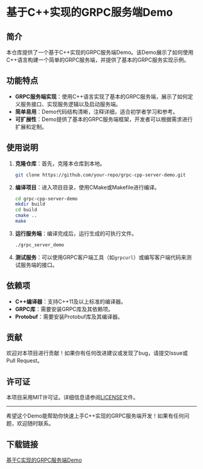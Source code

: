 # 基于C++实现的GRPC服务端Demo

## 简介

本仓库提供了一个基于C++实现的GRPC服务端Demo。该Demo展示了如何使用C++语言构建一个简单的GRPC服务端，并提供了基本的GRPC服务实现示例。

## 功能特点

- **GRPC服务端实现**：使用C++语言实现了基本的GRPC服务端，展示了如何定义服务接口、实现服务逻辑以及启动服务端。
- **简单易用**：Demo代码结构清晰，注释详细，适合初学者学习和参考。
- **可扩展性**：Demo提供了基本的GRPC服务端框架，开发者可以根据需求进行扩展和定制。

## 使用说明

1. **克隆仓库**：首先，克隆本仓库到本地。
   ```bash
   git clone https://github.com/your-repo/grpc-cpp-server-demo.git
   ```

2. **编译项目**：进入项目目录，使用CMake或Makefile进行编译。
   ```bash
   cd grpc-cpp-server-demo
   mkdir build
   cd build
   cmake ..
   make
   ```

3. **运行服务端**：编译完成后，运行生成的可执行文件。
   ```bash
   ./grpc_server_demo
   ```

4. **测试服务**：可以使用GRPC客户端工具（如`grpcurl`）或编写客户端代码来测试服务端的接口。

## 依赖项

- **C++编译器**：支持C++11及以上标准的编译器。
- **GRPC库**：需要安装GRPC库及其依赖项。
- **Protobuf**：需要安装Protobuf库及其编译器。

## 贡献

欢迎对本项目进行贡献！如果你有任何改进建议或发现了bug，请提交Issue或Pull Request。

## 许可证

本项目采用MIT许可证。详细信息请参阅[LICENSE](LICENSE)文件。

---

希望这个Demo能帮助你快速上手C++实现的GRPC服务端开发！如果有任何问题，欢迎随时联系。

## 下载链接

[基于C实现的GRPC服务端Demo](https://pan.quark.cn/s/72d2eb0edf74)